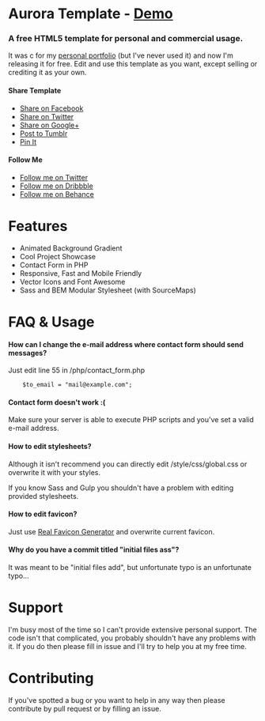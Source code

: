 Aurora Template - [Demo](http://dominikserafin.github.io/aurora-template)
===============

### A free HTML5 template for personal and commercial usage.

It was c for my [personal portfolio](http://serafin.io/?utm_source=Aurora-Template&utm_medium=GitHub-Readme&utm_campaign=Freebie) (but I've never used it) and now I'm releasing it for free. Edit and use this template as you want, except selling or crediting it as your own.


#### Share Template

- [Share on Facebook](https://www.facebook.com/sharer/sharer.php?u=http%3A%2F%2Fserafin.io%2Faurora-template%2F&t=Free%20Aurora%20Template)
- [Share on Twitter](https://twitter.com/intent/tweet?source=http%3A%2F%2Fserafin.io%2Faurora-template%2F&text=Free%20Aurora%20Template:%20http%3A%2F%2Fserafin.io%2Faurora-template%2F&via=SerafinDominik)
- [Share on Google+](https://plus.google.com/share?url=http%3A%2F%2Fserafin.io%2Faurora-template%2F)
- [Post to Tumblr](http://www.tumblr.com/share?v=3&u=http%3A%2F%2Fserafin.io%2Faurora-template%2F&t=Free%20Aurora%20Template&s=)
- [Pin It](http://pinterest.com/pin/create/button/?url=http%3A%2F%2Fserafin.io%2Faurora-template%2F&description=Beautiful%20free%20HTML5%20template%20created%20by%20Dominik%20Serafin.)



#### Follow Me

- [Follow me on Twitter](https://twitter.com/SerafinDominik)
- [Follow me on Dribbble](https://dribbble.com/DominikSerafin)
- [Follow me on Behance](https://www.behance.net/dominikserafin)



# Features

- Animated Background Gradient
- Cool Project Showcase
- Contact Form in PHP
- Responsive, Fast and Mobile Friendly
- Vector Icons and Font Awesome
- Sass and BEM Modular Stylesheet (with SourceMaps)



# FAQ & Usage

#### How can I change the e-mail address where contact form should send messages?

Just edit line 55 in /php/contact_form.php

```
    $to_email = "mail@example.com";
```

#### Contact form doesn't work :(

Make sure your server is able to execute PHP scripts and you've set a valid e-mail address.



#### How to edit stylesheets?

Although it isn't recommend you can directly edit /style/css/global.css or overwrite it with your styles.

If you know Sass and Gulp you shouldn't have a problem with editing provided stylesheets.



#### How to edit favicon?

Just use [Real Favicon Generator](http://realfavicongenerator.net/) and overwrite current favicon.


#### Why do you have a commit titled "initial files ass"?

It was meant to be "initial files add", but unfortunate typo is an unfortunate typo...


# Support

I'm busy most of the time so I can't provide extensive personal support. The code isn't that complicated, you probably shouldn't have any problems with it. If you do then please fill in issue and I'll try to help you at my free time.



# Contributing

If you've spotted a bug or you want to help in any way then please contribute by pull request or by filling an issue.

